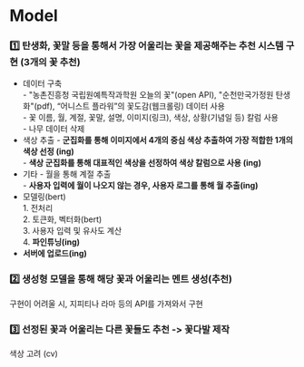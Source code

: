 # Model
<U> </U>

### 1️⃣ 탄생화, 꽃말 등을 통해서 가장 어울리는 꽃을 제공해주는 추천 시스템 구현 (3개의 꽃 추천)
<U> </U>
- 데이터 구축 </br>
</tab> - "농촌진흥청 국립원예특작과학원 오늘의 꽃"(open API), "순천만국가정원 탄생화"(pdf), “어니스트 플라워”의 꽃도감(웹크롤링) 데이터 사용 </br>
</tab> - 꽃 이름, 월, 계절, 꽃말, 설명, 이미지(링크), 색상, 상황(기념일 등) 칼럼 사용 </br>
</tab> - 나무 데이터 삭제
- 색상 추출
</tab> - **군집화를 통해 이미지에서 4개의 중심 색상 추출하여 가장 적합한 1개의 색상 선정 (ing)** </br>
</tab> - **색상 군집화를 통해 대표적인 색상을 선정하여 색상 칼럼으로 사용 (ing)** 
- 기타
</tab> - 월을 통해 계절 추출 </br>
</tab> - **사용자 입력에 월이 나오지 않는 경우, 사용자 로그를 통해 월 추출(ing)**
- 모델링(bert) </br>
</tab> 1. 전처리 </br>
</tab> 2. 토큰화, 벡터화(bert) </br>
</tab> 3. 사용자 입력 및 유사도 계산 </br>
</tab> 4. **파인튜닝(ing)**
- **서버에 업로드(ing)**

### 2️⃣ 생성형 모델을 통해 해당 꽃과 어울리는 멘트 생성(추천)
<U> </U>
구현이 어려울 시, 지피티나 라마 등의 API를 가져와서 구현


### 3️⃣ 선정된 꽃과 어울리는 다른 꽃들도 추천 -> 꽃다발 제작
<U> </U>
색상 고려 (cv)

